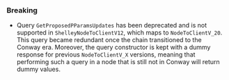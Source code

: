 ### Breaking

- Query `GetProposedPParamsUpdates` has been deprecated and is not
  supported in `ShelleyNodeToClientV12`, which maps to
  `NodeToClientV_20`. This query became redundant once the chain
  transitioned to the Conway era. Moreover, the query constructor is
  kept with a dummy response for previous `NodeToClientV_X` versions,
  meaning that performing such a query in a node that is still not in
  Conway will return dummy values.
